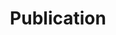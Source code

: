 ---
title: Publication
draft: false
experiences:
  - title: 제로 트러스트 보안을 위한 사이드카 프록시 기반의 데이터 수집 방법
    organization: 
      name: Department of Information and Communication Engineering, Soongsil University, Korea
      url: 
    dates: '2021.06.24'
    location: 한국정보보호학회 하계학술대회
    writeup: >    


  - title: Time-Sensitive Networking Technologies for Industrial Automation in Wireless Communication Systems
    organization: 
      name: Department of Computer Engineering, Changwon National University, Korea
      url: https://www.mdpi.com/1996-1073/14/15/4497
    dates: '2021.07.26'
    location: Energies
    writeup: >

  - title: 특징 추출을 위한 CNN 기법 분석 및 LSTM 기반의 딥페이크 영상 탐지 연구
    organization: 
      name: Department of Computer Engineering, Changwon National University, Korea
      url: 
    dates: '2020.11.28'
    location: 한국정보보호학회 동계학술대회
    writeup: >    

weight: 3
widget:
  handler: experiences

  # Options: sm, md, lg and xl. Default is md.
  width: lg

  sidebar:
    # Options: left and right. Leave blank to hide.
    position: right
    # Options: sm, md, lg and xl. Default is md.
    scale: sm
  
  background:
    # Options: primary, secondary, tertiary or any valid color value. Default is primary.
    color:
    image:
    # Options: auto, cover and contain. Default is auto.
    size:
    # Options: center, top, right, bottom, left.
    position:
    # Options: fixed, local, scroll.
    attachment: 
---